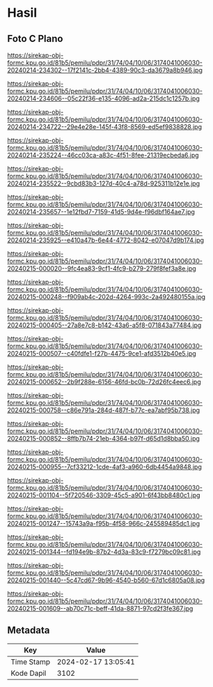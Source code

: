 # Hasil

## Foto C Plano

https://sirekap-obj-formc.kpu.go.id/81b5/pemilu/pdpr/31/74/04/10/06/3174041006030-20240214-234302--17f2141c-2bb4-4389-90c3-da3679a8b946.jpg

https://sirekap-obj-formc.kpu.go.id/81b5/pemilu/pdpr/31/74/04/10/06/3174041006030-20240214-234606--05c22f36-e135-4096-ad2a-215dc1c1257b.jpg

https://sirekap-obj-formc.kpu.go.id/81b5/pemilu/pdpr/31/74/04/10/06/3174041006030-20240214-234722--29e4e28e-145f-43f8-8569-ed5ef9838828.jpg

https://sirekap-obj-formc.kpu.go.id/81b5/pemilu/pdpr/31/74/04/10/06/3174041006030-20240214-235224--46cc03ca-a83c-4f51-8fee-21319ecbeda6.jpg

https://sirekap-obj-formc.kpu.go.id/81b5/pemilu/pdpr/31/74/04/10/06/3174041006030-20240214-235522--9cbd83b3-127d-40c4-a78d-925311b12e1e.jpg

https://sirekap-obj-formc.kpu.go.id/81b5/pemilu/pdpr/31/74/04/10/06/3174041006030-20240214-235657--1e12fbd7-7159-41d5-9d4e-f96dbf164ae7.jpg

https://sirekap-obj-formc.kpu.go.id/81b5/pemilu/pdpr/31/74/04/10/06/3174041006030-20240214-235925--e410a47b-6e44-4772-8042-e07047d9b174.jpg

https://sirekap-obj-formc.kpu.go.id/81b5/pemilu/pdpr/31/74/04/10/06/3174041006030-20240215-000020--9fc4ea83-9cf1-4fc9-b279-279f8fef3a8e.jpg

https://sirekap-obj-formc.kpu.go.id/81b5/pemilu/pdpr/31/74/04/10/06/3174041006030-20240215-000248--f909ab4c-202d-4264-993c-2a492480155a.jpg

https://sirekap-obj-formc.kpu.go.id/81b5/pemilu/pdpr/31/74/04/10/06/3174041006030-20240215-000405--27a8e7c8-b142-43a6-a5f8-071843a77484.jpg

https://sirekap-obj-formc.kpu.go.id/81b5/pemilu/pdpr/31/74/04/10/06/3174041006030-20240215-000507--c40fdfe1-f27b-4475-9ce1-afd3512b40e5.jpg

https://sirekap-obj-formc.kpu.go.id/81b5/pemilu/pdpr/31/74/04/10/06/3174041006030-20240215-000652--2b9f288e-6156-46fd-bc0b-72d26fc4eec6.jpg

https://sirekap-obj-formc.kpu.go.id/81b5/pemilu/pdpr/31/74/04/10/06/3174041006030-20240215-000758--c86e791a-284d-487f-b77c-ea7abf95b738.jpg

https://sirekap-obj-formc.kpu.go.id/81b5/pemilu/pdpr/31/74/04/10/06/3174041006030-20240215-000852--8ffb7b74-21eb-4364-b97f-d65d1d8bba50.jpg

https://sirekap-obj-formc.kpu.go.id/81b5/pemilu/pdpr/31/74/04/10/06/3174041006030-20240215-000955--7cf33212-1cde-4af3-a960-6db4454a9848.jpg

https://sirekap-obj-formc.kpu.go.id/81b5/pemilu/pdpr/31/74/04/10/06/3174041006030-20240215-001104--5f720546-3309-45c5-a901-6f43bb8480c1.jpg

https://sirekap-obj-formc.kpu.go.id/81b5/pemilu/pdpr/31/74/04/10/06/3174041006030-20240215-001247--15743a9a-f95b-4f58-966c-245589485dc1.jpg

https://sirekap-obj-formc.kpu.go.id/81b5/pemilu/pdpr/31/74/04/10/06/3174041006030-20240215-001344--fd194e9b-87b2-4d3a-83c9-f7279bc09c81.jpg

https://sirekap-obj-formc.kpu.go.id/81b5/pemilu/pdpr/31/74/04/10/06/3174041006030-20240215-001440--5c47cd67-9b96-4540-b560-67d1c6805a08.jpg

https://sirekap-obj-formc.kpu.go.id/81b5/pemilu/pdpr/31/74/04/10/06/3174041006030-20240215-001609--ab70c71c-beff-41da-8871-97cd2f3fe367.jpg


## Metadata

| Key        | Value               |
| ---------- | ------------------- |
| Time Stamp | 2024-02-17 13:05:41 |
| Kode Dapil | 3102                |




